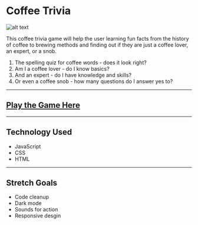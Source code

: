 # Coffee Trivia

![alt text](https://trello.com/1/cards/6206a90484a6ac8166216c0b/attachments/6206aa6a9bdf1109a7c15dbf/previews/6206aa6a9bdf1109a7c15ddb/download/image.png)

This coffee trivia game will help the user learning fun facts from the history of coffee to brewing methods and finding out if they are just a coffee lover, an expert, or a snob.

1. The spelling quiz for coffee words - does it look right?
2. Am I a coffee lover - do I know basics?
3. And an expert - do I have knowledge and skills?
4. Or even a coffee snob - how many questions do I answer yes to?

---
## [Play the Game Here](https://garamj88.github.io/coffee-quiz/)

---

## Technology Used

* JavaScript
* CSS
* HTML

---

## Stretch Goals

* Code cleanup
* Dark mode
* Sounds for action
* Responsive desgin
